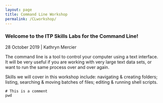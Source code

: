 ```yaml
---
layout: page
title: Command Line Workshop
permalink: /CLworkshop/
---
```


### Welcome to the ITP Skills Labs for the Command Line!

28 October 2019 \| Kathryn Mercier

The command line is a tool to control your computer using a text interface. It will be 
very useful if you are working with very large text data sets, or want to run the same
process over and over again. 

Skills we will cover in this workshop include: navigating & creating folders; 
listing, searching & moving batches of files; editing & running shell scripts. 

```
# This is a comment
pwd
```

